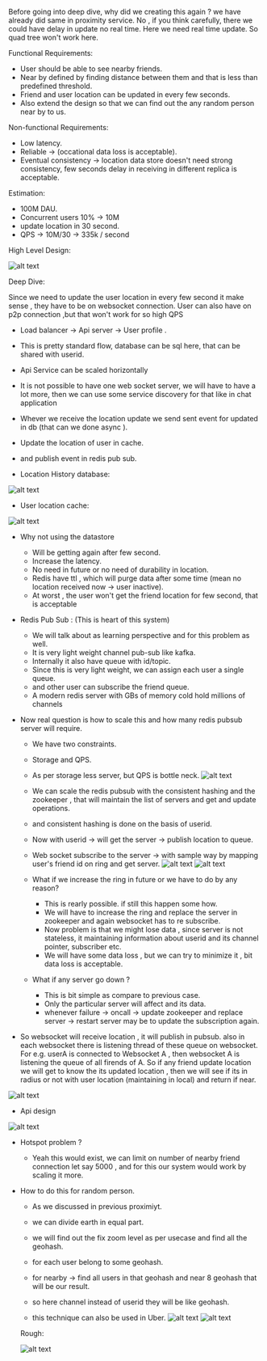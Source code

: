 Before going into deep dive, why did we creating this again ? we have already did same in proximity service.
No , if you think carefully, there we could have delay in update no real time. Here we need real time update. So quad tree won't work here.


Functional Requirements:

- User should be able to see nearby friends. 
- Near by defined by finding distance between them and that is less than predefined threshold.
- Friend and user location can be updated in every few seconds.
- Also extend the design so that we can find out the any random person near by to us.


Non-functional Requirements:

- Low latency.
- Reliable -> (occational data loss is acceptable).
- Eventual consistency -> location data store doesn't need strong consistency, few seconds delay in receiving in different replica is acceptable.


Estimation:

- 100M DAU.
- Concurrent users 10% -> 10M
- update location in 30 second.
- QPS  -> 10M/30 -> 335k / second

High Level Design:

![alt text](image-1.png)


Deep Dive:

Since we need to update the user location in every few second it make sense , they have to be on websocket connection.
User can also have on p2p connection ,but that won't work for so high QPS

- Load balancer -> Api server -> User profile . 
- This is pretty standard flow, database can be sql here, that can be shared with userid.
- Api Service can be scaled horizontally
- It is not possible to have one web socket server, we will have to have a lot more, then we can use some service discovery for that like in chat application
- Whever we receive the location update we send sent event for updated in db (that can we done async ). 
- Update the location of user in cache.
- and publish event in redis pub sub.

- Location History database:

![alt text](image-2.png)

- User location cache:

![alt text](image-3.png)

- Why not using the datastore
    - Will be getting again after few second.
    - Increase the latency.
    - No need in future or no need of durability in location.
    - Redis have ttl , which will purge data after some time (mean no location received now -> user inactive).
    - At worst , the user won't get the friend location for few second, that is acceptable


- Redis Pub Sub : (This is heart of this system)

    - We will talk about as learning perspective and for this problem as well.
    - It is very light weight channel pub-sub like kafka.
    - Internally it also have queue with id/topic.
    - Since this is very light weight, we can assign each user a single queue. 
    - and other user can subscribe the friend queue.
    - A modern redis server with GBs of memory cold hold millions of channels

- Now real question is how to scale this and how many redis pubsub server will require.
    - We have two constraints.
    - Storage and QPS. 
    - As per storage less server, but QPS is bottle neck.
    ![alt text](image-7.png)
    - We can scale the redis pubsub with the consistent hashing and the zookeeper , that will maintain the list of servers and get and update operations.
    - and consistent hashing is done on the basis of userid.
    - Now with userid -> will get the server -> publish location to queue.
    - Web socket subscribe to the server -> with sample way by mapping user's friend id on ring and get server.
    ![alt text](image-8.png)
    ![alt text](image-4.png)
    - What if we increase the ring in future or we have to do by any reason?
        - This is rearly possible. if still this happen some how. 
        - We will have to increase the ring and replace the server in zookeeper and again websocket has to re subscribe.
        - Now problem is that we might lose data , since server is not stateless, it maintaining information about userid and its channel pointer, subscriber etc.
        - We will have some data loss , but we can try to minimize it , bit data loss is acceptable.

    - What if any server go down ? 
        - This is bit simple as compare to previous case. 
        - Only the particular server will affect and its data.
        - whenever failure -> oncall -> update zookeeper and replace server -> restart server may be to update the subscription again.


- So websocket will receive location , it will publish in pubsub. also in each websocket there is listening thread of these queue on websocket. For e.g. userA is connected to Websocket A , then websocket A is listening the queue of all firends of A. So if any friend update location we will get to know the its updated location , then we will see if its in radius or not with user location (maintaining in local) and return if near.

![alt text](image-5.png) 

- Api design

![alt text](image-6.png)


- Hotspot problem ? 

    - Yeah this would exist, we can limit on number of nearby friend connection let say 5000 , and for this our system would work by scaling it more.


- How to do this for random person.

    - As we discussed in previous proximiyt.
    - we can divide earth in equal part. 
    - we will find out the fix zoom level as per usecase and find all the geohash.
    - for each user belong to some geohash.
    - for nearby -> find all users in that geohash and near 8 geohash that will be our result.
    - so here channel instead of userid they will be like geohash.

    - this technique can also be used in Uber.
    ![alt text](image-9.png)
    ![alt text](image-10.png)



    Rough:

    ![alt text](image-11.png)